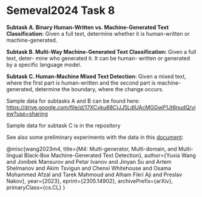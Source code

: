 # Semeval2024 Task 8

**Subtask A. Binary Human-Written vs. Machine-Generated Text Classification:** Given a full text, determine whether it is human-written or machine-generated.

**Subtask B. Multi-Way Machine-Generated Text Classification:** Given a full text, deter- mine who generated it. It can be human- written or generated by a specific language model.

**Subtask C. Human-Machine Mixed Text Detection:** Given a mixed text, where the first part is human-written and the second part is machine-generated, determine the boundary, where the change occurs.

Sample data for subtasks A and B can be found here:
https://drive.google.com/file/d/17XCvku88CjJJ5LdlUAcMGGwP1Jt6nudQ/view?usp=sharing

Sample data for subtask C is in the repository

See also some preliminary experiments with the data in this [document](https://arxiv.org/abs/2305.14902):

@misc{wang2023m4,
      title={M4: Multi-generator, Multi-domain, and Multi-lingual Black-Box Machine-Generated Text Detection}, 
      author={Yuxia Wang and Jonibek Mansurov and Petar Ivanov and Jinyan Su and Artem Shelmanov and Akim Tsvigun and Chenxi Whitehouse and Osama Mohammed Afzal and Tarek Mahmoud and Alham Fikri Aji and Preslav Nakov},
      year={2023},
      eprint={2305.14902},
      archivePrefix={arXiv},
      primaryClass={cs.CL}
}
